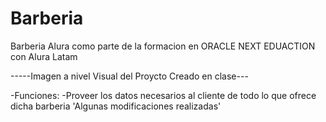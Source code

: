 # Barberia


Barberia Alura como parte de la formacion en ORACLE NEXT EDUACTION con Alura Latam

-----Imagen a nivel Visual del Proycto Creado en clase---

-Funciones: -Proveer los datos necesarios al cliente de todo lo que ofrece dicha barberia 
'Algunas modificaciones realizadas'
